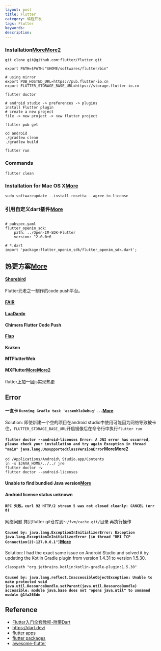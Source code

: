 ```yaml
---
layout: post
title: Flutter
category: 编程开发
tags: Flutter
keywords: 
description: 
---
```



### Installation[More](https://jingyan.baidu.com/article/e75aca855a0403552edac6e2.html)[More2](https://docs.flutter.dev/get-started/install/help#android-setup)


```
git clone git@github.com:flutter/flutter.git

export PATH=$PATH:"$HOME/softwares/flutter/bin"

# using mirror
export PUB_HOSTED_URL=https://pub.flutter-io.cn
export FLUTTER_STORAGE_BASE_URL=https://storage.flutter-io.cn

flutter doctor

# android studio -> preferences -> plugins
install Flutter plugin
# create a new project
file -> new project -> new flutter project

flutter pub get

cd android
./gradlew clean
./gradlew build

flutter run
```

### Commands

```
flutter clean
```

### Installation for Mac OS X[More](https://docs.flutter.dev/get-started/install/macos/mobile-android#configure-android-development)

```
sudo softwareupdate --install-rosetta --agree-to-license
```

### 引用自定义dart插件[More](https://blog.csdn.net/qq_38507328/article/details/106404135)

```

# pubspec.yaml
flutter_openim_sdk:
	path: ../Open-IM-SDK-Flutter
	version: ^2.0.0+6

# *.dart
import 'package:flutter_openim_sdk/flutter_openim_sdk.dart';

```

## 热更方案[More](https://github.com/shaoting0730/Flutter_learn_demo/blob/master/%E5%85%B3%E4%BA%8E%E7%83%AD%E6%9B%B4%E6%96%B0.md)

#### [Shorebird](https://shorebird.dev/)

Flutter元老之一制作的code push平台。

#### [FAIR](https://fair.58.com/)

#### [LuaDardo](https://github.com/arcticfox1919/LuaDardo)

#### Chimera Flutter Code Push
#### [Flap](https://mp.weixin.qq.com/s/wjEvtvexYytzSy5RwqGQyw)
#### Kraken
#### MTFlutterWeb
#### MXFlutter[More](https://github.com/tencent/mxflutter)[More2](https://juejin.cn/post/6844903874180939789)

flutter上加一层js实现热更

## Error

#### 一直卡 `Running Gradle task 'assembleDebug'...`[More](https://blog.csdn.net/qq_43596067/article/details/107710915?spm=1001.2101.3001.6661.1&utm_medium=distribute.pc_relevant_t0.none-task-blog-2%7Edefault%7ECTRLIST%7Edefault-1.pc_relevant_default&depth_1-utm_source=distribute.pc_relevant_t0.none-task-blog-2%7Edefault%7ECTRLIST%7Edefault-1.pc_relevant_default&utm_relevant_index=1)


Solution:
即使新建一个空的项目在android studio中使用可能因为网络导致被卡住，`FLUTTER_STORAGE_BASE_URL`开启镜像后在命令行中执行`flutter run`

#### `flutter doctor --android-licenses Error: A JNI error has occurred, please check your installation and try again Exception in thread "main" java.lang.UnsupportedClassVersionError`[More](https://stackoverflow.com/questions/75328050/flutter-doctor-android-licenses-not-working-due-to-java-lang-unsupportedclassv)[More2](https://stackoverflow.com/questions/51281702/unable-to-find-bundled-java-version-on-flutter/68575967#68575967)

```
cd /Applications/Android\ Studio.app/Contents
ln -s $JAVA_HOME/../../ jre
flutter doctor -v
flutter doctor --android-licenses
```

#### Unable to find bundled Java version[More](https://stackoverflow.com/questions/51281702/unable-to-find-bundled-java-version-on-flutter/68575967#68575967)

#### Android license status unknown[]()

#### `RPC 失败。curl 92 HTTP/2 stream 5 was not closed cleanly: CANCEL (err 8)`

网络问题 拷贝flutter git仓库到`～/fvm/cache.git/`目录 再执行操作

#### `Caused by: java.lang.ExceptionInInitializerError: Exception java.lang.ExceptionInInitializerError [in thread "RMI TCP Connection(2)-127.0.0.1"]`[More](https://stackoverflow.com/questions/66945802/installing-kotlin-jupyter-e-java-lang-noclassdeffounderror-could-not-initiali)

Solution:
I had the exact same issue on Android Studio and solved it by updating the Kotlin Gradle plugin from version 1.4.31 to version 1.5.30.

```
classpath "org.jetbrains.kotlin:kotlin-gradle-plugin:1.5.30"
```

#### `Caused by: java.lang.reflect.InaccessibleObjectException: Unable to make protected void java.util.ResourceBundle.setParent(java.util.ResourceBundle) accessible: module java.base does not "opens java.util" to unnamed module @1fa268de`


## Reference

* [Flutter入门全套教程-附带Dart](https://www.youtube.com/playlist?list=PLjrCqwdSwe7InX9AHY_vEVFM6jyiJv5dK)
* <https://dart.dev/>
* [flutter apps](https://itsallwidgets.com/)
* [flutter packages](https://pub.dev/)
* [awesome-flutter](https://github.com/Solido/awesome-flutter)
